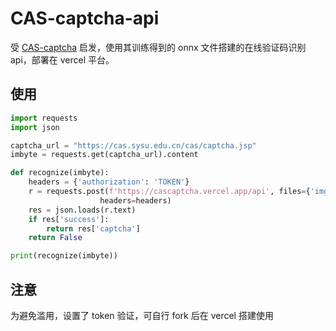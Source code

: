 # CAS-captcha-api

受 [CAS-captcha](https://github.com/Qjbtiger/CAS-captcha) 启发，使用其训练得到的 onnx 文件搭建的在线验证码识别 api，部署在 vercel 平台。

## 使用

```py
import requests
import json

captcha_url = "https://cas.sysu.edu.cn/cas/captcha.jsp"
imbyte = requests.get(captcha_url).content

def recognize(imbyte):
    headers = {'authorization': 'TOKEN'}
    r = requests.post(f'https://cascaptcha.vercel.app/api', files={'imgfile': ('captcha.jpg', imbyte)},
                    headers=headers)
    res = json.loads(r.text)
    if res['success']:
        return res['captcha']
    return False

print(recognize(imbyte))
```

## 注意

为避免滥用，设置了 token 验证，可自行 fork 后在 vercel 搭建使用
